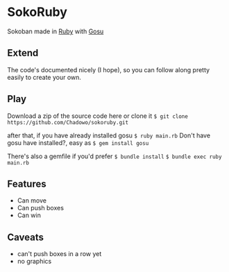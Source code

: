 # SokoRuby

Sokoban made in [Ruby](https://www.ruby-lang.org) with [Gosu](https://www.libgosu.org/)

## Extend

The code's documented nicely (I hope), so you can follow along pretty easily to
create your own.

## Play

Download a zip of the source code here or clone it
`$ git clone https://github.com/Chadowo/sokoruby.git`

after that, if you have already installed gosu
`$ ruby main.rb`
Don't have gosu have installed?, easy as
`$ gem install gosu`

There's also a gemfile if you'd prefer
`$ bundle install`
`$ bundle exec ruby main.rb`

## Features

- Can move
- Can push boxes
- Can win

## Caveats

- can't push boxes in a row yet
- no graphics